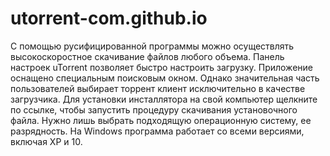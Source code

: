# utorrent-com.github.io
С помощью русифицированной программы можно осуществлять высокоскоростное скачивание файлов любого объема. Панель настроек uTorrent позволяет быстро настроить загрузку. Приложение оснащено специальным поисковым окном. Однако значительная часть пользователей выбирает торрент клиент исключительно в качестве загрузчика. Для установки инсталлятора на свой компьютер щелкните по ссылке, чтобы запустить процедуру скачивания установочного файла. Нужно лишь выбрать подходящую операционную систему, ее разрядность. На Windows программа работает со всеми версиями, включая XP и 10.
